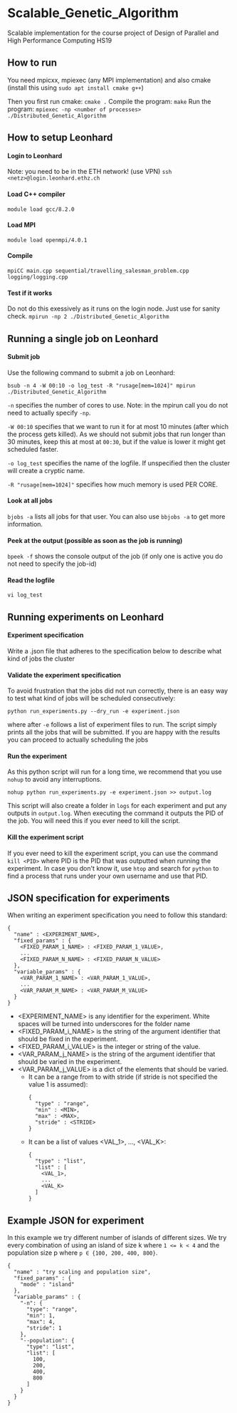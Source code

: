 # Scalable_Genetic_Algorithm
 Scalable implementation for the course project of Design of Parallel and High Performance Computing HS19

## How to run
You need mpicxx, mpiexec (any MPI implementation) and also cmake
(install this using `sudo apt install cmake g++`)

Then you first run cmake:
`cmake .`
Compile the program:
`make`
Run the program:
`mpiexec -np <number of processes> ./Distributed_Genetic_Algorithm`

## How to setup Leonhard
#### Login to Leonhard
Note: you need to be in the ETH network! (use VPN)
```ssh <netz>@login.leonhard.ethz.ch```
#### Load C++ compiler
```module load gcc/8.2.0```
#### Load MPI
```module load openmpi/4.0.1```
#### Compile
```mpiCC main.cpp sequential/travelling_salesman_problem.cpp logging/logging.cpp```
#### Test if it works
Do not do this exessively as it runs on the login node. Just use for sanity check.
```mpirun -np 2 ./Distributed_Genetic_Algorithm```

## Running a single job on Leonhard
#### Submit job
Use the following command to submit a job on Leonhard:

```bsub -n 4 -W 00:10 -o log_test -R "rusage[mem=1024]" mpirun ./Distributed_Genetic_Algorithm```

`-n` specifies the number of cores to use. Note: in the mpirun call you do not need to actually specify `-np`.

`-W 00:10` specifies that we want to run it for at most 10 minutes (after which the process gets killed). As we should not submit jobs that run longer than 30 minutes, keep this at most at `00:30`, but if the value is lower it might get scheduled faster.

`-o log_test` specifies the name of the logfile. If unspecified then the cluster will create a cryptic name.

`-R "rusage[mem=1024]"` specifies how much memory is used PER CORE.

#### Look at all jobs
`bjobs -a` lists all jobs for that user. You can also use `bbjobs -a` to get more information.
#### Peek at the output (possible as soon as the job is running)
`bpeek -f` shows the console output of the job (if only one is active you do not need to specify the job-id)
#### Read the logfile
`vi log_test`

## Running experiments on Leonhard
#### Experiment specification
Write a .json file that adheres to the specification below to describe what kind of jobs the cluster
#### Validate the experiment specification
To avoid frustration that the jobs did not run correctly, there is an easy way to test what kind of jobs will be scheduled consecutively:
```
python run_experiments.py --dry_run -e experiment.json
```
where after `-e` follows a list of experiment files to run. The script simply prints all the jobs that will be submitted. If you are happy with the results you can proceed to actually scheduling the jobs
#### Run the experiment
As this python script will run for a long time, we recommend that you use `nohup` to avoid any interruptions.
```
nohup python run_experiments.py -e experiment.json >> output.log
```
This script will also create a folder in `logs` for each experiment and put any outputs in `output.log`.
When executing the command it outputs the PID of the job. You will need this if you ever need to kill the script.
#### Kill the experiment script
If you ever need to kill the experiment script, you can use the command `kill <PID>` where PID is the PID that was outputted when running the experiment. In case you don't know it, use `htop` and search for `python` to find a process that runs under your own username and use that PID.

## JSON specification for experiments
When writing an experiment specification you need to follow this standard:
```
{
  "name" : <EXPERIMENT_NAME>,
  "fixed_params" : {
    <FIXED_PARAM_1_NAME> : <FIXED_PARAM_1_VALUE>,
    ...
    <FIXED_PARAM_N_NAME> : <FIXED_PARAM_N_VALUE>
  },
  "variable_params" : {
    <VAR_PARAM_1_NAME> : <VAR_PARAM_1_VALUE>,
    ...
    <VAR_PARAM_M_NAME> : <VAR_PARAM_M_VALUE>
  }
}
```
- <EXPERIMENT_NAME> is any identifier for the experiment. White spaces will be turned into underscores for the folder name
- <FIXED_PARAM_i_NAME> is the string of the argument identifier that should be fixed in the experiment.
- <FIXED_PARAM_i_VALUE> is the integer or string of the value.
- <VAR_PARAM_j_NAME> is the string of the argument identifier that should be varied in the experiment.
- <VAR_PARAM_j_VALUE> is a dict of the elements that should be varied.
  - It can be a range from <MIN> to <MAX> with stride <STRIDE> (if stride is not specified the value 1 is assumed):
    ```
    {
      "type" : "range",
      "min" : <MIN>,
      "max" : <MAX>,
      "stride" : <STRIDE>
    }
    ```
   - It can be a list of values <VAL_1>, ..., <VAL_K>:
     ```
     {
       "type" : "list",
       "list" : [
         <VAL_1>,
         ...
         <VAL_K>
       ]
     }
     ```

## Example JSON for experiment
In this example we try different number of islands of different sizes. We try every combination of using an island of size k where `1 <= k < 4` and the population size p where `p ∈ {100, 200, 400, 800}`.
```
{
  "name" : "try scaling and population size",
  "fixed_params" : {
    "mode" : "island"
  },
  "variable_params" : {
    "-n": {
      "type": "range",
      "min": 1,
      "max": 4,
      "stride": 1
    },
    "--population": {
      "type": "list",
      "list": [
        100,
        200,
        400,
        800
      ]
    }
  }
}
```

